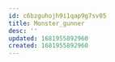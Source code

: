 ```yaml
---
id: c6bzguhojh9i1qap9g7sv05
title: Monster_gunner
desc: ''
updated: 1681955892960
created: 1681955892960
---
```

